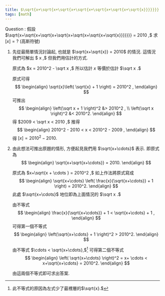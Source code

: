 ```yaml
---
title: $\sqrt{x+\sqrt{x+\sqrt{x+\sqrt{x+\sqrt{x+\sqrt{x+\sqrt{x}}}}}}} = 2010, [x]=?$
tags: [math]
---
```


Question
: 假設 
$\sqrt{x+\sqrt{x+\sqrt{x+\sqrt{x+\sqrt{x+\sqrt{x+\sqrt{x}}}}}}} = 2010 ,$
求 $[x] = ?$ (高斯符號)

1. 先從最簡單情況討論起, 也就是 
   $\sqrt{x+\sqrt{x}}  =  2010$ 
   的情況. 這情況我們可解出 $ x ,$ 但我們用估計的方式.
   
   原式為 $x = 2010^2 - \sqrt x ,$
   所以估計 $x$ 等價於估計 $\sqrt x .$

   原式可得
   $$ 
   \begin{align}
   \sqrt{x}\left( \sqrt{x} + 1  \right) = 2010^2 ,    
   \end{align}
   $$
   可推出
   $$ 
   \begin{align}
   \left(\sqrt x + 1 \right)^2 &> 2010^2 ,  \\
   \left(\sqrt x   \right)^2 &< 2010^2.
   \end{align}
   $$
   得 $2009 <  \sqrt x < 2010 ,$
   推得
   $$
   \begin{align}
   2010^2 - 2010  < x  < 2010^2 - 2009 ,   
   \end{align}
   $$
   得 
   $[x] = 2010^2-2010.$

2. 由此想法可推出原題的情形, 方便起見我們用 $\sqrt{x+\cdots}$ 表示.
   即原式為
   $$
   \begin{align}
   \sqrt{x+\sqrt{x+\cdots}}  = 2010.
   \end{align}
   $$
   
   原式為
   $x+\sqrt{x + \cdots }  =  2010^2 ,$
   如上作法將原式寫成
   $$ 
   \begin{align}
   \sqrt{x+\cdots} \left( \frac{x}{\sqrt{x+\cdots}} + 1 \right) = 2010^2.
   \end{align}
   $$
   此處 $\sqrt{x+\cdots}$ 地位即為上面情況的 $\sqrt x .$

   由不等式
   $$  
   \begin{align}
   \frac{x}{\sqrt{x+\cdots}} + 1    <  \sqrt{x+\cdots} + 1 ,    
   \end{align}
   $$
   可得第一個不等式
   $$ 
   \begin{align}   
   \left(\sqrt{x+\cdots}  + 1 \right)^2 > 2010^2.
   \end{align}
   $$

   由不等式
   $\cdots <  \sqrt{x+\cdots},$[^1]
   可得第二個不等式
   $$
   \begin{align}
   \left( \sqrt{x+\cdots} \right)^2 = x+ \cdots < x+\sqrt{x+\cdots} = 2010^2.
   \end{align}
   $$
   
   由這兩個不等式即可求出答案.


<!--more-->

[^1]: 此不等式的原因為左式少了最裡層的$\sqrt{x}.$